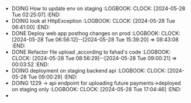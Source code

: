 - DOING How to update env on staging
  :LOGBOOK:
  CLOCK: [2024-05-28 Tue 02:25:07]
  :END:
- DOING look at HttpException
  :LOGBOOK:
  CLOCK: [2024-05-28 Tue 06:41:00]
  :END:
- DONE Deploy web app posthog changes on prod
  :LOGBOOK:
  CLOCK: [2024-05-28 Tue 06:56:12]--[2024-05-28 Tue 15:39:20] =>  08:43:08
  :END:
- DONE Refactor file upload ,according to fahad's code
  :LOGBOOK:
  CLOCK: [2024-05-28 Tue 08:56:29]--[2024-05-28 Tue 09:00:21] =>  00:03:52
  :END:
- DOING deployment on staging backend api
  :LOGBOOK:
  CLOCK: [2024-05-28 Tue 09:00:29]
  :END:
- DOING 1229 -> api endpoint for uploading future payments->deployed on staging only
  :LOGBOOK:
  CLOCK: [2024-05-28 Tue 17:04:46]
  :END:
-